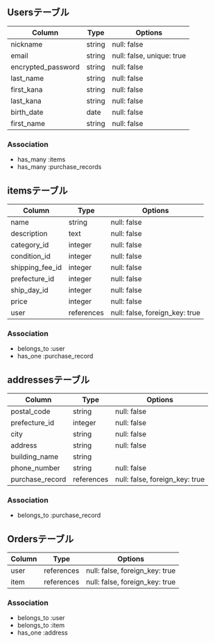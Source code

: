 ## Usersテーブル

|Column             |Type         |Options                  |
|-------------------|-------------|-------------------------|
|nickname           |string       |null: false              |
|email              |string       |null: false, unique: true|
|encrypted_password |string       |null: false              |
|last_name          |string       |null: false              |
|first_kana         |string       |null: false              | 
|last_kana          |string       |null: false              |
|birth_date         |date         |null: false              |
|first_name         |string       |null: false              | 


### Association
- has_many :items
- has_many :purchase_records

## itemsテーブル

|Column             |Type         |Options                       |
|-------------------|-------------|------------------------------|
|name               |string       |null: false                   |
|description        |text         |null: false                   |
|category_id        |integer      |null: false                   | 
|condition_id       |integer      |null: false                   |
|shipping_fee_id    |integer	    |null: false                   |
|prefecture_id      |integer	    |null: false                   |
|ship_day_id        |integer      |null: false                   |
|price              |integer	    |null: false                   |
|user               |references	  |null: false, foreign_key: true|



### Association
- belongs_to :user
- has_one :purchase_record

## addressesテーブル

|Column	          |Type	     |Options|
|-----------------|----------|-------|
|postal_code	    |string	   |null: false|
|prefecture_id    |integer   |null: false|
|city	            |string	   |null: false|
|address	        |string	   |null: false|
|building_name    |string	   ||
|phone_number	    |string	   |null: false|
|purchase_record  |references|null: false, foreign_key: true|


### Association
- belongs_to :purchase_record

## Ordersテーブル
|Column	      |Type	     |Options|
|-------------|----------|-------|
|user 	      |references|null: false, foreign_key: true|
|item 	      |references|null: false, foreign_key: true|

### Association
- belongs_to :user
- belongs_to :item
- has_one :address

